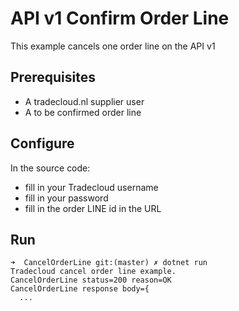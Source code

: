 # API v1 Confirm Order Line

This example cancels one order line on the API v1

## Prerequisites

- A tradecloud.nl supplier user
- A to be confirmed order line

## Configure

In the source code:
- fill in your Tradecloud username
- fill in your password
- fill in the order LINE id in the URL
## Run

```
➜  CancelOrderLine git:(master) ✗ dotnet run
Tradecloud cancel order line example.
CancelOrderLine status=200 reason=OK
CancelOrderLine response body={
  ...
```
